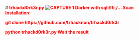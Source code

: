 #<font color="red"><strong> trhackd0rk3r.py
![CAPTURE 1](https://github.com/trhacknon/trhackd0rk3r/blob/main/anontrhack.png) 
Dorker with sqli/lfi,/... Scan<br>
Installation:
<p>git clone https://github.com/trhacknon/trhackd0rk3r
<p>python trhackd0rk3r.py
Wait the result

